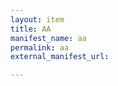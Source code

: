 ```yaml
---
layout: item
title: AA
manifest_name: aa
permalink: aa
external_manifest_url: 

---
```

<!-- Add an essay or interpretive material below this line,
using HTML or markdown.  Do not modify this file above this line -->
